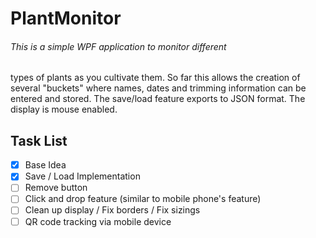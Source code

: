 # PlantMonitor

###### This is a simple WPF application to monitor different
types of plants as you cultivate them. So far this allows the
creation of several "buckets" where names, dates and trimming 
information can be entered and stored. The save/load feature
 exports to JSON format. The display is mouse enabled.


## Task List
 - [x] Base Idea
 - [x] Save / Load Implementation
 - [ ] Remove button
 - [ ] Click and drop feature (similar to mobile phone's feature)
 - [ ] Clean up display / Fix borders / Fix sizings
 - [ ] QR code tracking via mobile device